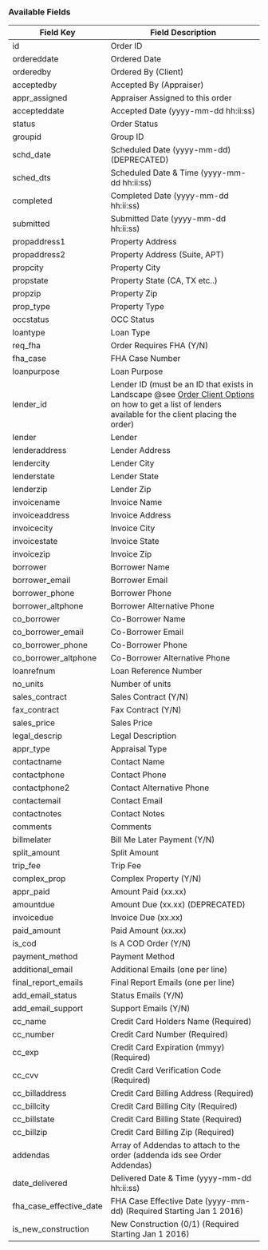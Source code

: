 ### Available Fields

|Field Key|Field Description|
|--- |--- |
|id|Order ID|
|ordereddate|Ordered Date|
|orderedby|Ordered By (Client)|
|acceptedby|Accepted By (Appraiser)|
|appr_assigned|Appraiser Assigned to this order|
|accepteddate|Accepted Date (yyyy-mm-dd hh:ii:ss)|
|status|Order Status|
|groupid|Group ID|
|schd_date|Scheduled Date (yyyy-mm-dd) (DEPRECATED)|
|sched_dts|Scheduled Date & Time (yyyy-mm-dd hh:ii:ss)|
|completed|Completed Date (yyyy-mm-dd hh:ii:ss)|
|submitted|Submitted Date (yyyy-mm-dd hh:ii:ss)|
|propaddress1|Property Address|
|propaddress2|Property Address (Suite, APT)|
|propcity|Property City|
|propstate|Property State (CA, TX etc..)|
|propzip|Property Zip|
|prop_type|Property Type|
|occstatus|OCC Status|
|loantype|Loan Type|
|req_fha|Order Requires FHA (Y/N)|
|fha_case|FHA Case Number|
|loanpurpose|Loan Purpose|
|lender_id|Lender ID (must be an ID that exists in Landscape @see [Order Client Options](/orders_client/get_client_order_options/) on how to get a list of lenders available for the client placing the order)|
|lender|Lender|
|lenderaddress|Lender Address|
|lendercity|Lender City|
|lenderstate|Lender State|
|lenderzip|Lender Zip|
|invoicename|Invoice Name|
|invoiceaddress|Invoice Address|
|invoicecity|Invoice City|
|invoicestate|Invoice State|
|invoicezip|Invoice Zip|
|borrower|Borrower Name|
|borrower_email|Borrower Email|
|borrower_phone|Borrower Phone|
|borrower_altphone|Borrower Alternative Phone|
|co_borrower|Co-Borrower Name|
|co_borrower_email|Co-Borrower Email|
|co_borrower_phone|Co-Borrower Phone|
|co_borrower_altphone|Co-Borrower Alternative Phone|
|loanrefnum|Loan Reference Number|
|no_units|Number of units|
|sales_contract|Sales Contract (Y/N)|
|fax_contract|Fax Contract (Y/N)|
|sales_price|Sales Price|
|legal_descrip|Legal Description|
|appr_type|Appraisal Type|
|contactname|Contact Name|
|contactphone|Contact Phone|
|contactphone2|Contact Alternative Phone|
|contactemail|Contact Email|
|contactnotes|Contact Notes|
|comments|Comments|
|billmelater|Bill Me Later Payment (Y/N)|
|split_amount|Split Amount|
|trip_fee|Trip Fee|
|complex_prop|Complex Property (Y/N)|
|appr_paid|Amount Paid (xx.xx)|
|amountdue|Amount Due (xx.xx) (DEPRECATED)|
|invoicedue|Invoice Due (xx.xx)|
|paid_amount|Paid Amount (xx.xx)|
|is_cod|Is A COD Order (Y/N)|
|payment_method|Payment Method|
|additional_email|Additional Emails (one per line)|
|final_report_emails|Final Report Emails (one per line)|
|add_email_status|Status Emails (Y/N)|
|add_email_support|Support Emails (Y/N)|
|cc_name|Credit Card Holders Name (Required)|
|cc_number|Credit Card Number (Required)|
|cc_exp|Credit Card Expiration (mmyy) (Required)|
|cc_cvv|Credit Card Verification Code (Required)|
|cc_billaddress|Credit Card Billing Address (Required)|
|cc_billcity|Credit Card Billing City (Required)|
|cc_billstate|Credit Card Billing State (Required)|
|cc_billzip|Credit Card Billing Zip (Required)|
|addendas|Array of Addendas to attach to the order (addenda ids see Order Addendas)|
|date_delivered|Delivered Date & Time (yyyy-mm-dd hh:ii:ss)|
|fha_case_effective_date|FHA Case Effective Date (yyyy-mm-dd) (Required Starting Jan 1 2016)|
|is_new_construction|New Construction (0/1) (Required Starting Jan 1 2016)|
